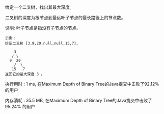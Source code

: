 给定一个二叉树，找出其最大深度。

二叉树的深度为根节点到最远叶子节点的最长路径上的节点数。

说明: 叶子节点是指没有子节点的节点。
```
示例：
给定二叉树 [3,9,20,null,null,15,7]，

    3
   / \
  9  20
    /  \
   15   7
返回它的最大深度 3 。
```
执行用时 : 1 ms, 在Maximum Depth of Binary Tree的Java提交中击败了92.12% 的用户

内存消耗 : 35.5 MB, 在Maximum Depth of Binary Tree的Java提交中击败了95.24% 的用户